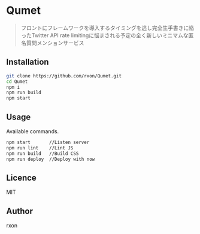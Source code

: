 # Qumet

> フロントにフレームワークを導入するタイミングを逃し完全生手書きに陥ったTwitter API rate limitingに悩まされる予定の全く新しいミニマムな匿名質問メンションサービス

## Installation

```bash
git clone https://github.com/rxon/Qumet.git 
cd Qumet
npm i
npm run build
npm start
```

## Usage

Available commands.

```bash
npm start       //Listen server
npm run lint    //Lint JS
npm run build   //Build CSS
npm run deploy  //Deploy with now
```

## Licence

MIT

## Author

rxon